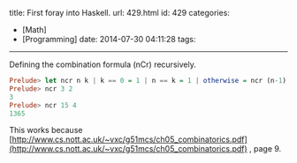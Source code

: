 title: First foray into Haskell.
url: 429.html
id: 429
categories:
  - [Math]
  - [Programming]
date: 2014-07-30 04:11:28
tags:
---
Defining the combination formula (nCr) recursively.
```haskell
Prelude> let ncr n k | k == 0 = 1 | n == k = 1 | otherwise = ncr (n-1) k + ncr (n-1) (k-1)
Prelude> ncr 3 2
3
Prelude> ncr 15 4
1365
```
This works because [http://www.cs.nott.ac.uk/~vxc/g51mcs/ch05_combinatorics.pdf](http://www.cs.nott.ac.uk/~vxc/g51mcs/ch05_combinatorics.pdf) , page 9.
